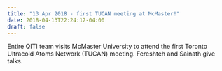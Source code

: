 ```yaml
---
title: "13 Apr 2018 - first TUCAN meeting at McMaster!"
date: 2018-04-13T22:24:12-04:00
draft: false
---
```


Entire QITI team visits McMaster University to attend the first Toronto Ultracold Atoms Network (TUCAN) meeting. Fereshteh and Sainath give talks.
